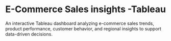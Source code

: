 # E-Commerce Sales insights -Tableau
An interactive Tableau dashboard analyzing e-commerce sales trends, product performance, customer behavior, and regional insights to support data-driven decisions.


